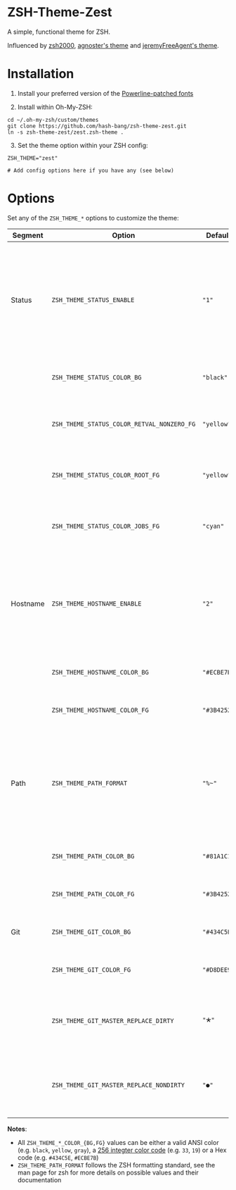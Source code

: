 ZSH-Theme-Zest
==============
A simple, functional theme for ZSH.

Influenced by [zsh2000](https://github.com/consolemaverick/zsh2000), [agnoster's theme](https://gist.github.com/3712874) and [jeremyFreeAgent's theme](https://github.com/jeremyFreeAgent/oh-my-zsh-powerline-theme).


Installation
============

1. Install your preferred version of the [Powerline-patched fonts](https://github.com/Lokaltog/powerline-fonts)

2. Install within Oh-My-ZSH:

```
cd ~/.oh-my-zsh/custom/themes
git clone https://github.com/hash-bang/zsh-theme-zest.git
ln -s zsh-theme-zest/zest.zsh-theme .
```

3. Set the theme option within your ZSH config:

```
ZSH_THEME="zest"

# Add config options here if you have any (see below)
```


Options
=======
Set any of the `ZSH_THEME_*` options to customize the theme:

| Segment  | Option                                     | Default     | Description                                                                                                           |
|----------|--------------------------------------------|-------------|-----------------------------------------------------------------------------------------------------------------------|
| Status   | `ZSH_THEME_STATUS_ENABLE`                  | `"1"`       | Whether to enable the status segment (show the status of the last command + wheteher the user is root + pending jobs) |
|          | `ZSH_THEME_STATUS_COLOR_BG`                | `"black"`   | Background color of the status segment                                                                                |
|          | `ZSH_THEME_STATUS_COLOR_RETVAL_NONZERO_FG` | `"yellow"`  | Non-zero return forground color of the previous command                                                               |
|          | `ZSH_THEME_STATUS_COLOR_ROOT_FG`           | `"yellow"`  | "User is root" foreground indicator color                                                                             |
|          | `ZSH_THEME_STATUS_COLOR_JOBS_FG`           | `"cyan"`    | "There are background jobs" foreground indicator color                                                                |
| Hostname | `ZSH_THEME_HOSTNAME_ENABLE`                | `"2"`       | Enable hostname segment: 0 - disable, 1 - always enable, 2 - only if the dialed into another server via SSH           |
|          | `ZSH_THEME_HOSTNAME_COLOR_BG`              | `"#ECBE7B"` | Hostname segment foreground color                                                                                     |
|          | `ZSH_THEME_HOSTNAME_COLOR_FG`              | `"#3B4252"` | Hostname segment background color                                                                                     |
| Path     | `ZSH_THEME_PATH_FORMAT`                    | `"%~"`      | How to display paths, '%1d' - current directory only, '%d' - full path, '%~' - Shortened home full path               |
|          | `ZSH_THEME_PATH_COLOR_BG`                  | `"#81A1C1"` | Path segment background color                                                                                         |
|          | `ZSH_THEME_PATH_COLOR_FG`                  | `"#3B4252"` | Path segment foreground color                                                                                         |
| Git      | `ZSH_THEME_GIT_COLOR_BG`                   | `"#434C5E"` | Git segment background color                                                                                          |
|          | `ZSH_THEME_GIT_COLOR_FG`                   | `"#D8DEE9"` | Git segment foreground color                                                                                          |
|          | `ZSH_THEME_GIT_MASTER_REPLACE_DIRTY`       | `"🞱"`       | Rewrite "master" branches with this symbol if the branch is dirty                                                     |
|          | `ZSH_THEME_GIT_MASTER_REPLACE_NONDIRTY`    | `"●"`       | Rewrite "master" branches with this symbol if the branch is non-dirty                                                 |


**Notes**:
* All `ZSH_THEME_*_COLOR_{BG,FG}` values can be either a valid ANSI color (e.g. `black`, `yellow`, `gray`), a [256 integter color code](https://michurin.github.io/xterm256-color-picker/) (e.g. `33`, `19`) or a Hex code (e.g. `#434C5E`, `#ECBE7B`)
* `ZSH_THEME_PATH_FORMAT` follows the ZSH formatting standard, see the man page for zsh for more details on possible values and their documentation
